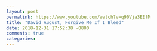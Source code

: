 ```yaml
---
layout: post
permalink: https://www.youtube.com/watch?v=q90Vja3EEfM
title: "David August, Forgive Me If I Bleed"
date: 2018-12-31 17:52:38 -0800
comments: true
categories: 
---
```

